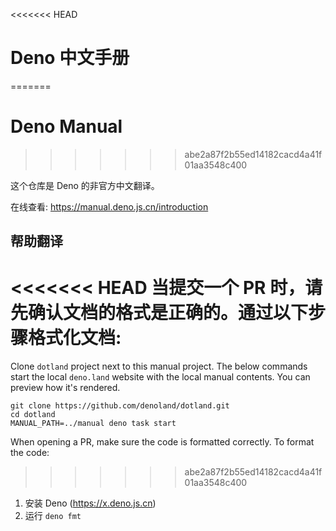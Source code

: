 <<<<<<< HEAD
# Deno 中文手册
=======
# Deno Manual
>>>>>>> abe2a87f2b55ed14182cacd4a41f01aa3548c400

这个仓库是 Deno 的非官方中文翻译。

在线查看: https://manual.deno.js.cn/introduction

## 帮助翻译

<<<<<<< HEAD
当提交一个 PR 时，请先确认文档的格式是正确的。通过以下步骤格式化文档:
=======
Clone `dotland` project next to this manual project. The below commands start
the local `deno.land` website with the local manual contents. You can preview
how it's rendered.

```
git clone https://github.com/denoland/dotland.git
cd dotland
MANUAL_PATH=../manual deno task start
```

When opening a PR, make sure the code is formatted correctly. To format the
code:
>>>>>>> abe2a87f2b55ed14182cacd4a41f01aa3548c400

1. 安装 Deno (https://x.deno.js.cn)
2. 运行 `deno fmt`
